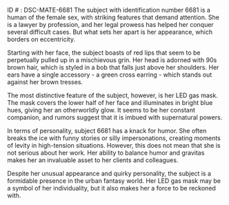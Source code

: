 ID # : DSC-MATE-6681
The subject with identification number 6681 is a human of the female sex, with striking features that demand attention. She is a lawyer by profession, and her legal prowess has helped her conquer several difficult cases. But what sets her apart is her appearance, which borders on eccentricity.

Starting with her face, the subject boasts of red lips that seem to be perpetually pulled up in a mischievous grin. Her head is adorned with 90s brown hair, which is styled in a bob that falls just above her shoulders. Her ears have a single accessory - a green cross earring - which stands out against her brown tresses.

The most distinctive feature of the subject, however, is her LED gas mask. The mask covers the lower half of her face and illuminates in bright blue hues, giving her an otherworldly glow. It seems to be her constant companion, and rumors suggest that it is imbued with supernatural powers.

In terms of personality, subject 6681 has a knack for humor. She often breaks the ice with funny stories or silly impersonations, creating moments of levity in high-tension situations. However, this does not mean that she is not serious about her work. Her ability to balance humor and gravitas makes her an invaluable asset to her clients and colleagues.

Despite her unusual appearance and quirky personality, the subject is a formidable presence in the urban fantasy world. Her LED gas mask may be a symbol of her individuality, but it also makes her a force to be reckoned with.